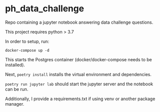 # ph_data_challenge

Repo containing a jupyter notebook answering data challenge questions.

This project requires python > 3.7

In order to setup, run:

`docker-compose up -d`

This starts the Postgres container (docker/docker-compose needs to be installed).

Next, `poetry install` installs the virtual environment and dependencies.

`poetry run jupyter lab` should start the jupyter server and the notebook can be run.

Additionally, I provide a requirements.txt if using venv or another package manager.
